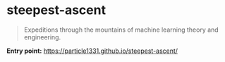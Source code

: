 # steepest-ascent

> Expeditions through the mountains of machine learning theory and engineering.

**Entry point:** https://particle1331.github.io/steepest-ascent/
